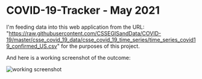 # COVID-19-Tracker - May 2021
I'm feeding data into this web application from the URL: "https://raw.githubusercontent.com/CSSEGISandData/COVID-19/master/csse_covid_19_data/csse_covid_19_time_series/time_series_covid19_confirmed_US.csv" for the purposes of this project.

And here is a working screenshot of the outcome:

![working screenshot](https://user-images.githubusercontent.com/48459808/120058355-32dca080-c018-11eb-96e0-bf20b2724c06.PNG)
